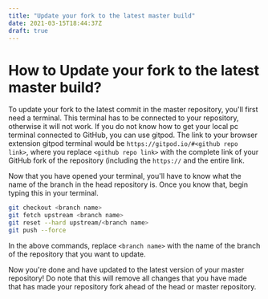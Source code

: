 ```yaml
---
title: "Update your fork to the latest master build"
date: 2021-03-15T18:44:37Z
draft: true
---
```


# How to Update your fork to the latest master build?

To update your fork to the latest commit in the master repository, you'll first need a terminal. This terminal has to be connected to your repository, otherwise it will not work. If you do not know how to get your local pc terminal connected to GitHub, you can use gitpod. The link to your browser extension gitpod terminal would be `https://gitpod.io/#<github repo link>`, where you replace  `<github repo link>` with the complete link of your GitHub fork of the repository (including the `https://` and the entire link.

Now that you have opened your terminal, you'll have to know what the name of the branch in the head repository is. Once you know that, begin typing this in your terminal.

```bash
git checkout <branch name>
git fetch upstream <branch name>
git reset --hard upstream/<branch name>
git push --force
```

In the above commands, replace `<branch name>` with the name of the branch of the repository that you want to update.

Now you're done and have updated to the latest version of your master repository! Do note that this will remove all changes that you have made that has made your repository fork ahead of the head or master repository.
